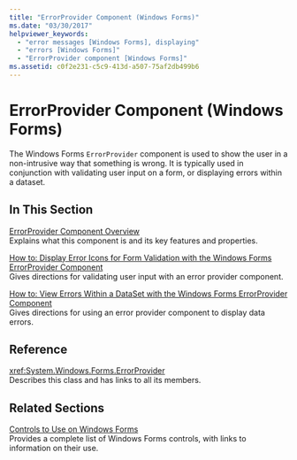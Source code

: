 ```yaml
---
title: "ErrorProvider Component (Windows Forms)"
ms.date: "03/30/2017"
helpviewer_keywords: 
  - "error messages [Windows Forms], displaying"
  - "errors [Windows Forms]"
  - "ErrorProvider component [Windows Forms]"
ms.assetid: c0f2e231-c5c9-413d-a507-75af2db499b6
---
```

# ErrorProvider Component (Windows Forms)
The Windows Forms `ErrorProvider` component is used to show the user in a non-intrusive way that something is wrong. It is typically used in conjunction with validating user input on a form, or displaying errors within a dataset.  
  
## In This Section  
 [ErrorProvider Component Overview](../../../../docs/framework/winforms/controls/errorprovider-component-overview-windows-forms.md)  
 Explains what this component is and its key features and properties.  
  
 [How to: Display Error Icons for Form Validation with the Windows Forms ErrorProvider Component](../../../../docs/framework/winforms/controls/display-error-icons-for-form-validation-with-wf-errorprovider.md)  
 Gives directions for validating user input with an error provider component.  
  
 [How to: View Errors Within a DataSet with the Windows Forms ErrorProvider Component](../../../../docs/framework/winforms/controls/view-errors-within-a-dataset-with-wf-errorprovider-component.md)  
 Gives directions for using an error provider component to display data errors.  
  
## Reference  
 <xref:System.Windows.Forms.ErrorProvider>  
 Describes this class and has links to all its members.  
  
## Related Sections  
 [Controls to Use on Windows Forms](../../../../docs/framework/winforms/controls/controls-to-use-on-windows-forms.md)  
 Provides a complete list of Windows Forms controls, with links to information on their use.
